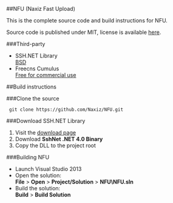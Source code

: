 ##NFU (Naxiz Fast Upload)

This is the complete source code and build instructions for NFU.

Source code is published under MIT, license is available [here](https://github.com/naxiz/NFU/blob/master/LICENSE).

###Third-party

* SSH.NET Library  
  [BSD](http://sshnet.codeplex.com)
* Freecns Cumulus  
  [Free for commercial use](https://www.iconfinder.com/iconsets/freecns-cumulus)

##Build instructions

###Clone the source

     git clone https://github.com/Naxiz/NFU.git

###Download SSH.NET Library
1. Visit the [download page](http://sshnet.codeplex.com/releases/view/latest)
2. Download **SshNet .NET 4.0 Binary**
3. Copy the DLL to the project root

###Building NFU

* Launch Visual Studio 2013
* Open the solution:  
  **File** > **Open** > **Project/Solution** > **NFU\NFU.sln**
* Build the solution:  
  **Build** > **Build Solution**